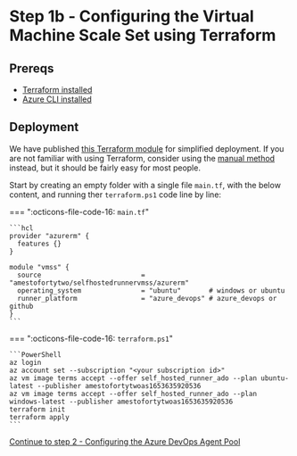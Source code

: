 # Step 1b - Configuring the Virtual Machine Scale Set using Terraform

## Prereqs

- [Terraform installed](https://developer.hashicorp.com/terraform/downloads?product_intent=terraform)
- [Azure CLI installed](https://learn.microsoft.com/en-us/cli/azure/install-azure-cli)

## Deployment

We have published [this Terraform module](https://registry.terraform.io/modules/amestofortytwo/selfhostedrunnervmss/azurerm) for simplified deployment. If you are not familiar with using Terraform, consider using the [manual method](./1.md) instead, but it should be fairly easy for most people. 

Start by creating an empty folder with a single file ```main.tf```, with the below content, and running ther ```terraform.ps1``` code line by line:

=== ":octicons-file-code-16: `main.tf`"

    ```hcl
    provider "azurerm" {
      features {}
    }

    module "vmss" {
      source                         = "amestofortytwo/selfhostedrunnervmss/azurerm"
      operating_system               = "ubuntu"       # windows or ubuntu
      runner_platform                = "azure_devops" # azure_devops or github
    }
    ```

=== ":octicons-file-code-16: `terraform.ps1`"

    ```PowerShell
    az login
    az account set --subscription "<your subscription id>"
    az vm image terms accept --offer self_hosted_runner_ado --plan ubuntu-latest --publisher amestofortytwoas1653635920536
    az vm image terms accept --offer self_hosted_runner_ado --plan windows-latest --publisher amestofortytwoas1653635920536
    terraform init
    terraform apply
    ```

[Continue to step 2 - Configuring the Azure DevOps Agent Pool](./step2.md)
